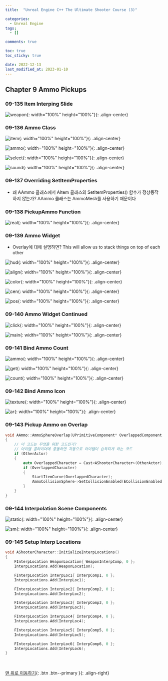 ```yaml
---
title:  "Unreal Engine C++ The Ultimate Shooter Course (3)"

categories:
  - Unreal Engine
tags:
  - []

comments: true

toc: true
toc_sticky: true

date: 2022-12-13
last_modified_at: 2023-01-10
---
```


## Chapter 9 Ammo Pickups

### 09-135 Item Interping Slide

![weapon](https://user-images.githubusercontent.com/80055816/211625303-047e0f18-1a21-42ff-a670-907d054f5de2.PNG){: width="100%" height="100%"}{: .align-center}

### 09-136 Ammo Class

![item](https://user-images.githubusercontent.com/80055816/211721397-56215efc-47de-47f9-bce0-b01821332f5a.PNG){: width="100%" height="100%"}{: .align-center}

![ammo](https://user-images.githubusercontent.com/80055816/211721429-14e0f85f-49e6-4437-8680-8e9866862082.PNG){: width="100%" height="100%"}{: .align-center}

![select](https://user-images.githubusercontent.com/80055816/211721467-e42a5899-936b-4797-abad-2776c95e5929.PNG){: width="100%" height="100%"}{: .align-center}

![sound](https://user-images.githubusercontent.com/80055816/211721503-3eee7ddc-c7f4-4494-84f5-d4d7048efc25.PNG){: width="100%" height="100%"}{: .align-center}

### 09-137 Overriding SetItemProperties
- 왜 AAmmo 클래스에서 AItem 클래스의 SetItemProperties() 함수가 정상동작 하지 않는가? AAmmo 클래스는 AmmoMesh를 사용하기 때문이다

### 09-138 PickupAmmo Function

![real](https://user-images.githubusercontent.com/80055816/211761372-baf4faef-c77e-4c94-a6f8-3af18f2c960a.PNG){: width="100%" height="100%"}{: .align-center}

### 09-139 Ammo Widget
- Overlay에 대해 설명하면? This will allow us to stack things on top of each other

![hud](https://user-images.githubusercontent.com/80055816/211761519-c9aa0f8b-a715-4c3c-a8c4-d260fbfd901d.PNG){: width="100%" height="100%"}{: .align-center}

![align](https://user-images.githubusercontent.com/80055816/211761629-86b648aa-b133-41d6-9b30-f93735cc9382.PNG){: width="100%" height="100%"}{: .align-center}

![color](https://user-images.githubusercontent.com/80055816/211761665-f08d996f-5a54-466a-98a1-34d7e046d1e7.PNG){: width="100%" height="100%"}{: .align-center}

![cen](https://user-images.githubusercontent.com/80055816/211761722-f9bb4f27-35f4-4c14-b060-cd85a3ded550.PNG){: width="100%" height="100%"}{: .align-center}

![pos](https://user-images.githubusercontent.com/80055816/211761791-a0a66123-7acd-4121-b177-0aa8a9da6f15.PNG){: width="100%" height="100%"}{: .align-center}

### 09-140 Ammo Widget Continued

![click](https://user-images.githubusercontent.com/80055816/211798087-0420339e-903b-443c-bbd2-6ac93c405d2c.PNG){: width="100%" height="100%"}{: .align-center}

![main](https://user-images.githubusercontent.com/80055816/211798155-aa6a3c47-0413-49f0-92ae-3113a4f2de5c.PNG){: width="100%" height="100%"}{: .align-center}

### 09-141 Bind Ammo Count

![ammo](https://user-images.githubusercontent.com/80055816/211813548-180d268b-1608-4d26-b551-ebfa96dbc1b0.PNG){: width="100%" height="100%"}{: .align-center}

![get](https://user-images.githubusercontent.com/80055816/211813639-2cdeff85-a142-4776-a970-ac10162a4f13.PNG){: width="100%" height="100%"}{: .align-center}

![count](https://user-images.githubusercontent.com/80055816/211813683-6860cdcd-2254-4340-bfdd-47ad95ce776e.PNG){: width="100%" height="100%"}{: .align-center}

### 09-142 Bind Ammo Icon

![texture](https://user-images.githubusercontent.com/80055816/211818052-8eaf674a-cdc4-4ce6-bc1d-a36deeeef7ed.PNG){: width="100%" height="100%"}{: .align-center}

![ar](https://user-images.githubusercontent.com/80055816/211818239-c63077df-8e30-4f43-b9b6-51b53598fc55.PNG){: width="100%" height="100%"}{: .align-center}

### 09-143 Pickup Ammo on Overlap

```cpp
void AAmmo::AmmoSphereOverlap(UPrimitiveComponent* OverlappedComponent, AActor* OtherActor, UPrimitiveComponent* OtherComp, int32 OtherBodyIndex, bool bFromSweep, const FHitResult& SweepResult)
{
	// 이 코드는 무엇을 위한 코드인가?
	// 아이템 콜라이더에 충돌하면 자동으로 아이템이 습득되게 하는 코드
	if (OtherActor)
	{
		auto OverlappedCharacter = Cast<AShooterCharacter>(OtherActor);
		if (OverlappedCharacter)
		{
			StartItemCurve(OverlappedCharacter);
			AmmoCollisionSphere->SetCollisionEnabled(ECollisionEnabled::NoCollision);
		}
	}
}
```

### 09-144 Interpolation Scene Components

![static](https://user-images.githubusercontent.com/80055816/211864692-3a7b49f3-8eee-42e8-9a64-e777096d8095.PNG){: width="100%" height="100%"}{: .align-center}

![sm](https://user-images.githubusercontent.com/80055816/211864758-54c8daef-8e8e-48e8-8e29-a33011653813.PNG){: width="100%" height="100%"}{: .align-center}

### 09-145 Setup Interp Locations

```cpp
void AShooterCharacter::InitializeInterpLocations()
{
	FInterpLocation WeaponLocation{ WeaponInterpComp, 0 };
	InterpLocations.Add(WeaponLocation);

	FInterpLocation InterpLoc1{ InterpComp1, 0 };
	InterpLocations.Add(InterpLoc1);

	FInterpLocation InterpLoc2{ InterpComp2, 0 };
	InterpLocations.Add(InterpLoc2);

	FInterpLocation InterpLoc3{ InterpComp3, 0 };
	InterpLocations.Add(InterpLoc3);

	FInterpLocation InterpLoc4{ InterpComp4, 0 };
	InterpLocations.Add(InterpLoc4);

	FInterpLocation InterpLoc5{ InterpComp5, 0 };
	InterpLocations.Add(InterpLoc5);

	FInterpLocation InterpLoc6{ InterpComp6, 0 };
	InterpLocations.Add(InterpLoc6);
}
```

<br>

[맨 위로 이동하기](#){: .btn .btn--primary }{: .align-right}